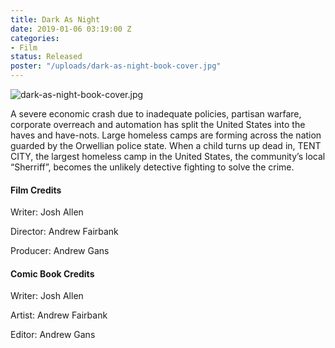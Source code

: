 ```yaml
---
title: Dark As Night
date: 2019-01-06 03:19:00 Z
categories:
- Film
status: Released
poster: "/uploads/dark-as-night-book-cover.jpg"
---
```


![dark-as-night-book-cover.jpg](/uploads/dark-as-night-book-cover.jpg)

<p>A severe economic crash due to inadequate policies, partisan warfare, corporate overreach and automation has split the United States into the haves and have-nots. Large homeless camps are forming across the nation guarded by the Orwellian police state. When a child turns up dead in, TENT CITY, the largest homeless camp in the United States, the community’s local “Sherriff”, becomes the unlikely detective fighting to solve the crime.</p>

<h4>Film Credits</h4>
<p>Writer: Josh Allen</p>
<p>Director: Andrew Fairbank</p>
<p>Producer: Andrew Gans</p>

<h4>Comic Book Credits</h4>
<p>Writer: Josh Allen</p>
<p>Artist: Andrew Fairbank</p>
<p>Editor: Andrew Gans</p>